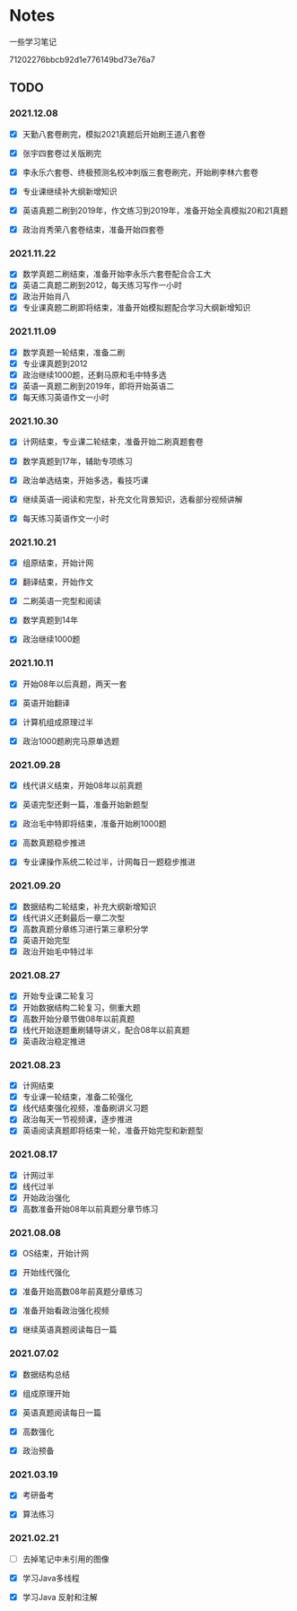 # Notes

一些学习笔记

71202276bbcb92d1e776149bd73e76a7

## TODO

### 2021.12.08

- [x] 天勤八套卷刷完，模拟2021真题后开始刷王道八套卷
- [x] 张宇四套卷过关版刷完
- [x] 李永乐六套卷、终极预测名校冲刺版三套卷刷完，开始刷李林六套卷
- [x] 专业课继续补大纲新增知识
- [x] 英语真题二刷到2019年，作文练习到2019年，准备开始全真模拟20和21真题
- [x] 政治肖秀荣八套卷结束，准备开始四套卷



### 2021.11.22

- [x] 数学真题二刷结束，准备开始李永乐六套卷配合合工大
- [x] 英语二真题二刷到2012，每天练习写作一小时
- [x] 政治开始肖八
- [x] 专业课真题二刷即将结束，准备开始模拟题配合学习大纲新增知识

### 2021.11.09

- [x] 数学真题一轮结束，准备二刷
- [x] 专业课真题到2012
- [x] 政治继续1000题，还剩马原和毛中特多选
- [x] 英语一真题二刷到2019年，即将开始英语二
- [x] 每天练习英语作文一小时

### 2021.10.30

- [x] 计网结束，专业课二轮结束，准备开始二刷真题套卷
- [x] 数学真题到17年，辅助专项练习
- [x] 政治单选结束，开始多选，看技巧课
- [x] 继续英语一阅读和完型，补充文化背景知识，选看部分视频讲解
- [x] 每天练习英语作文一小时



### 2021.10.21

- [x] 组原结束，开始计网
- [x] 翻译结束，开始作文
- [x] 二刷英语一完型和阅读
- [x] 数学真题到14年
- [x] 政治继续1000题



### 2021.10.11

- [x] 开始08年以后真题，两天一套
- [x] 英语开始翻译
- [x] 计算机组成原理过半
- [x] 政治1000题刷完马原单选题



### 2021.09.28

- [x] 线代讲义结束，开始08年以前真题
- [x] 英语完型还剩一篇，准备开始新题型
- [x] 政治毛中特即将结束，准备开始刷1000题
- [x] 高数真题稳步推进
- [x] 专业课操作系统二轮过半，计网每日一题稳步推进



### 2021.09.20

- [x] 数据结构二轮结束，补充大纲新增知识
- [x] 线代讲义还剩最后一章二次型
- [x] 高数真题分章练习进行第三章积分学
- [x] 英语开始完型
- [x] 政治开始毛中特过半

### 2021.08.27

- [x] 开始专业课二轮复习
- [x] 开始数据结构二轮复习，侧重大题
- [x] 高数开始分章节做08年以前真题
- [x] 线代开始逐题重刷辅导讲义，配合08年以前真题
- [x] 英语政治稳定推进

### 2021.08.23

- [x] 计网结束
- [x] 专业课一轮结束，准备二轮强化
- [x] 线代结束强化视频，准备刷讲义习题
- [x] 政治每天一节视频课，逐步推进
- [x] 英语阅读真题即将结束一轮，准备开始完型和新题型

### 2021.08.17

- [x] 计网过半
- [x] 线代过半
- [x] 开始政治强化
- [x] 高数准备开始08年以前真题分章节练习

### 2021.08.08

- [x] OS结束，开始计网
- [x] 开始线代强化
- [x] 准备开始高数08年前真题分章练习
- [x] 准备开始看政治强化视频
- [x] 继续英语真题阅读每日一篇



### 2021.07.02

- [x] 数据结构总结
- [x] 组成原理开始
- [x] 英语真题阅读每日一篇
- [x] 高数强化
- [x] 政治预备



### 2021.03.19

- [x] 考研备考
- [x] 算法练习



### 2021.02.21

- [ ] 去掉笔记中未引用的图像
- [x] 学习Java多线程
- [x] 学习Java 反射和注解







